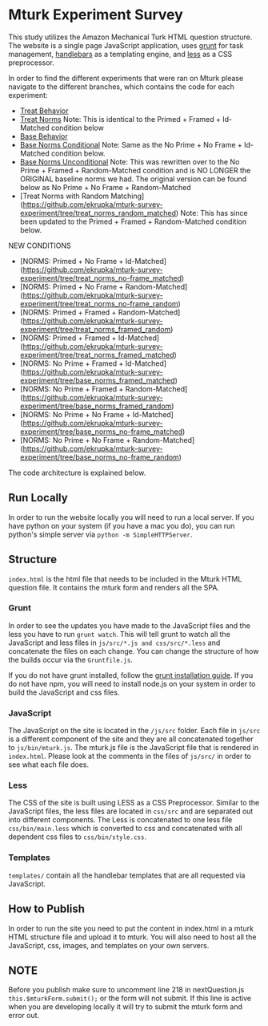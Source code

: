 # Mturk Experiment Survey
This study utilizes the Amazon Mechanical Turk HTML question structure. The website is a single page JavaScript application, uses [grunt](http://gruntjs.com/) for task management, [handlebars](http://handlebarsjs.com/) as a templating engine, and [less](http://lesscss.org/) as a CSS preprocessor. 

In order to find the different experiments that were ran on Mturk please navigate to the different branches, which contains the code for each experiment:

- [Treat Behavior](https://github.com/ekrupka/mturk-survey-experiment/tree/treat_behavior)
- [Treat Norms](https://github.com/ekrupka/mturk-survey-experiment/tree/treat_norms) Note: This is identical to the Primed + Framed + Id-Matched condition below
- [Base Behavior](https://github.com/ekrupka/mturk-survey-experiment/tree/base_behavior)
- [Base Norms Conditional](https://github.com/ekrupka/mturk-survey-experiment/tree/base_norms_conditional) Note: Same as the No Prime + No Frame + Id-Matched condition below.
- [Base Norms Unconditional](https://github.com/ekrupka/mturk-survey-experiment/tree/base_norms_unconditional) Note: This was rewritten over to the No Prime + Framed + Random-Matched condition and is NO LONGER the ORIGINAL baseline norms we had. The original version can be found below as No Prime + No Frame + Random-Matched
- [Treat Norms with Random Matching] (https://github.com/ekrupka/mturk-survey-experiment/tree/treat_norms_random_matched)
Note: This has since been updated to the Primed + Framed + Random-Matched condition below.

NEW CONDITIONS
- [NORMS: Primed + No Frame + Id-Matched] (https://github.com/ekrupka/mturk-survey-experiment/tree/treat_norms_no-frame_matched)
- [NORMS: Primed + No Frame + Random-Matched] (https://github.com/ekrupka/mturk-survey-experiment/tree/treat_norms_no-frame_random)
- [NORMS: Primed + Framed + Random-Matched] (https://github.com/ekrupka/mturk-survey-experiment/tree/treat_norms_framed_random)
- [NORMS: Primed + Framed + Id-Matched] (https://github.com/ekrupka/mturk-survey-experiment/tree/treat_norms_framed_matched)
- [NORMS: No Prime + Framed + Id-Matched] (https://github.com/ekrupka/mturk-survey-experiment/tree/base_norms_framed_matched)
- [NORMS: No Prime + Framed + Random-Matched] (https://github.com/ekrupka/mturk-survey-experiment/tree/base_norms_framed_random)
- [NORMS: No Prime + No Frame + Id-Matched] (https://github.com/ekrupka/mturk-survey-experiment/tree/base_norms_no-frame_matched)
- [NORMS: No Prime + No Frame + Random-Matched] (https://github.com/ekrupka/mturk-survey-experiment/tree/base_norms_no-frame_random)


The code architecture is explained below.

## Run Locally 
In order to run the website locally you will need to run a local server. If you have python on your system (if you have a mac you do), you can run python's simple server via `python -m SimpleHTTPServer`.

## Structure
`index.html` is the html file that needs to be included in the Mturk HTML question file. It contains the mturk form and renders all the SPA.

### Grunt 
In order to see the updates you have made to the JavaScript files and the less you have to run `grunt watch`. This will tell grunt to watch all the JavaScript and less files in `js/src/*.js and css/src/*.less` and concatenate the files on each change. You can change the structure of how the builds occur via the `Gruntfile.js`.

If you do not have grunt installed, follow the [grunt installation guide](http://gruntjs.com/getting-started). If you do not have npm, you will need to install node.js on your system in order to build the JavaScript and css files. 

### JavaScript
The JavaScript on the site is located in the `/js/src` folder. Each file in `js/src` is a different component of the site and they are all concatenated together to `js/bin/mturk.js`. The mturk.js file is the JavaScript file that is rendered in `index.html`. Please look at the comments in the files of `js/src/` in order to see what each file does. 

### Less
The CSS of the site is built using LESS as a CSS Preprocessor. Similar to the JavaScript files, the less files are located in `css/src` and are separated out into different components. The Less is concatenated to one less file `css/bin/main.less` which is converted to css and concatenated with all dependent css files to `css/bin/style.css`.

### Templates
`templates/` contain all the handlebar templates that are all requested via JavaScript. 

## How to Publish
In order to run the site you need to put the content in index.html in a mturk HTML structure file and upload it to mturk. You will also need to host all the JavaScript, css, images, and templates on your own servers. 

## NOTE
Before you publish make sure to uncomment line 218 in nextQuestion.js `this.$mturkForm.submit();` or the form will not submit. If this line is active when you are developing locally it will try to submit the mturk form and error out.